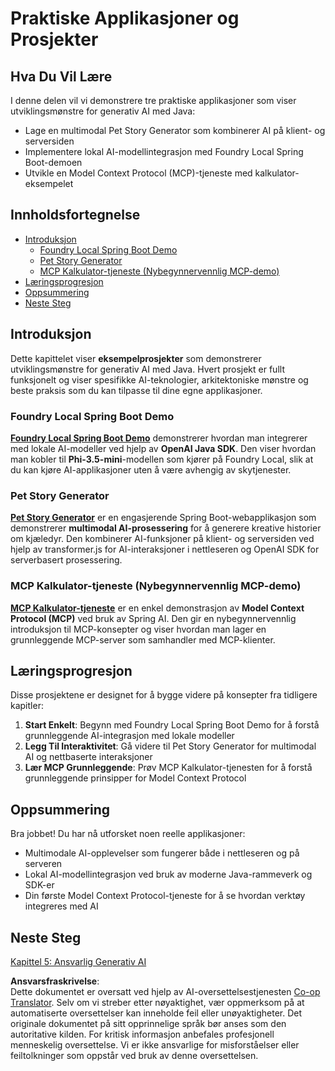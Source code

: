 <!--
CO_OP_TRANSLATOR_METADATA:
{
  "original_hash": "14c0a61ecc1cd2012a9c129236dfdf71",
  "translation_date": "2025-07-29T15:40:54+00:00",
  "source_file": "04-PracticalSamples/README.md",
  "language_code": "no"
}
-->
# Praktiske Applikasjoner og Prosjekter

## Hva Du Vil Lære
I denne delen vil vi demonstrere tre praktiske applikasjoner som viser utviklingsmønstre for generativ AI med Java:
- Lage en multimodal Pet Story Generator som kombinerer AI på klient- og serversiden
- Implementere lokal AI-modellintegrasjon med Foundry Local Spring Boot-demoen
- Utvikle en Model Context Protocol (MCP)-tjeneste med kalkulator-eksempelet

## Innholdsfortegnelse

- [Introduksjon](../../../04-PracticalSamples)
  - [Foundry Local Spring Boot Demo](../../../04-PracticalSamples)
  - [Pet Story Generator](../../../04-PracticalSamples)
  - [MCP Kalkulator-tjeneste (Nybegynnervennlig MCP-demo)](../../../04-PracticalSamples)
- [Læringsprogresjon](../../../04-PracticalSamples)
- [Oppsummering](../../../04-PracticalSamples)
- [Neste Steg](../../../04-PracticalSamples)

## Introduksjon

Dette kapittelet viser **eksempelprosjekter** som demonstrerer utviklingsmønstre for generativ AI med Java. Hvert prosjekt er fullt funksjonelt og viser spesifikke AI-teknologier, arkitektoniske mønstre og beste praksis som du kan tilpasse til dine egne applikasjoner.

### Foundry Local Spring Boot Demo

**[Foundry Local Spring Boot Demo](foundrylocal/README.md)** demonstrerer hvordan man integrerer med lokale AI-modeller ved hjelp av **OpenAI Java SDK**. Den viser hvordan man kobler til **Phi-3.5-mini**-modellen som kjører på Foundry Local, slik at du kan kjøre AI-applikasjoner uten å være avhengig av skytjenester.

### Pet Story Generator

**[Pet Story Generator](petstory/README.md)** er en engasjerende Spring Boot-webapplikasjon som demonstrerer **multimodal AI-prosessering** for å generere kreative historier om kjæledyr. Den kombinerer AI-funksjoner på klient- og serversiden ved hjelp av transformer.js for AI-interaksjoner i nettleseren og OpenAI SDK for serverbasert prosessering.

### MCP Kalkulator-tjeneste (Nybegynnervennlig MCP-demo)

**[MCP Kalkulator-tjeneste](calculator/README.md)** er en enkel demonstrasjon av **Model Context Protocol (MCP)** ved bruk av Spring AI. Den gir en nybegynnervennlig introduksjon til MCP-konsepter og viser hvordan man lager en grunnleggende MCP-server som samhandler med MCP-klienter.

## Læringsprogresjon

Disse prosjektene er designet for å bygge videre på konsepter fra tidligere kapitler:

1. **Start Enkelt**: Begynn med Foundry Local Spring Boot Demo for å forstå grunnleggende AI-integrasjon med lokale modeller
2. **Legg Til Interaktivitet**: Gå videre til Pet Story Generator for multimodal AI og nettbaserte interaksjoner
3. **Lær MCP Grunnleggende**: Prøv MCP Kalkulator-tjenesten for å forstå grunnleggende prinsipper for Model Context Protocol

## Oppsummering

Bra jobbet! Du har nå utforsket noen reelle applikasjoner:

- Multimodale AI-opplevelser som fungerer både i nettleseren og på serveren
- Lokal AI-modellintegrasjon ved bruk av moderne Java-rammeverk og SDK-er
- Din første Model Context Protocol-tjeneste for å se hvordan verktøy integreres med AI

## Neste Steg

[Kapittel 5: Ansvarlig Generativ AI](../05-ResponsibleGenAI/README.md)

**Ansvarsfraskrivelse**:  
Dette dokumentet er oversatt ved hjelp av AI-oversettelsestjenesten [Co-op Translator](https://github.com/Azure/co-op-translator). Selv om vi streber etter nøyaktighet, vær oppmerksom på at automatiserte oversettelser kan inneholde feil eller unøyaktigheter. Det originale dokumentet på sitt opprinnelige språk bør anses som den autoritative kilden. For kritisk informasjon anbefales profesjonell menneskelig oversettelse. Vi er ikke ansvarlige for misforståelser eller feiltolkninger som oppstår ved bruk av denne oversettelsen.